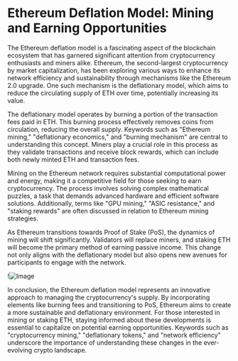 # Ethereum Deflation Model: Mining and Earning Opportunities

The Ethereum deflation model is a fascinating aspect of the blockchain ecosystem that has garnered significant attention from cryptocurrency enthusiasts and miners alike. Ethereum, the second-largest cryptocurrency by market capitalization, has been exploring various ways to enhance its network efficiency and sustainability through mechanisms like the Ethereum 2.0 upgrade. One such mechanism is the deflationary model, which aims to reduce the circulating supply of ETH over time, potentially increasing its value.

The deflationary model operates by burning a portion of the transaction fees paid in ETH. This burning process effectively removes coins from circulation, reducing the overall supply. Keywords such as "Ethereum mining," "deflationary economics," and "burning mechanism" are central to understanding this concept. Miners play a crucial role in this process as they validate transactions and receive block rewards, which can include both newly minted ETH and transaction fees.

Mining on the Ethereum network requires substantial computational power and energy, making it a competitive field for those seeking to earn cryptocurrency. The process involves solving complex mathematical puzzles, a task that demands advanced hardware and efficient software solutions. Additionally, terms like "GPU mining," "ASIC resistance," and "staking rewards" are often discussed in relation to Ethereum mining strategies.

As Ethereum transitions towards Proof of Stake (PoS), the dynamics of mining will shift significantly. Validators will replace miners, and staking ETH will become the primary method of earning passive income. This change not only aligns with the deflationary model but also opens new avenues for participants to engage with the network.

!![Image](https://github.com/user-attachments/assets/3be06921-4469-491d-bd37-5f14c53422b7)

In conclusion, the Ethereum deflation model represents an innovative approach to managing the cryptocurrency's supply. By incorporating elements like burning fees and transitioning to PoS, Ethereum aims to create a more sustainable and deflationary environment. For those interested in mining or staking ETH, staying informed about these developments is essential to capitalize on potential earning opportunities. Keywords such as "cryptocurrency mining," "deflationary tokens," and "network efficiency" underscore the importance of understanding these changes in the ever-evolving crypto landscape.